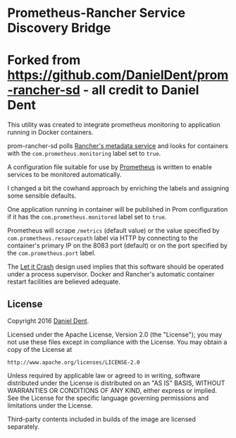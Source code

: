 # Prometheus-Rancher Service Discovery Bridge

# Forked from https://github.com/DanielDent/prom-rancher-sd - all credit to Daniel Dent

This utility was created to integrate prometheus monitoring to application running in Docker containers.

prom-rancher-sd polls [Rancher's metadata service](http://docs.rancher.com/rancher/metadata-service/) and looks for containers with the `com.prometheus.monitoring` label set to `true`.

A configuration file suitable for use by [Prometheus](http://prometheus.io/) is written to enable services to be monitored automatically. 


I changed a bit the cowhand approach by enriching the labels and assigning some sensible defaults. 

One application running in container will be published in Prom configuration if it has the `com.prometheus.monitored` label set to `true`. 

Prometheus will scrape `/metrics` (default value) or the value specified by `com.prometheus.resourcepath` label via HTTP by connecting to the container's primary IP on the 8083 port (default) or on the port specified by the `com.prometheus.port` label.

The [Let it Crash](http://c2.com/cgi/wiki?LetItCrash) design used implies that this software should be operated under a process supervisor. Docker and Rancher's automatic container restart facilities are believed adequate.

## License

Copyright 2016 [Daniel Dent](https://www.danieldent.com/).

Licensed under the Apache License, Version 2.0 (the "License");
you may not use these files except in compliance with the License.
You may obtain a copy of the License at

    http://www.apache.org/licenses/LICENSE-2.0

Unless required by applicable law or agreed to in writing, software
distributed under the License is distributed on an "AS IS" BASIS,
WITHOUT WARRANTIES OR CONDITIONS OF ANY KIND, either express or implied.
See the License for the specific language governing permissions and
limitations under the License.

Third-party contents included in builds of the image are licensed separately.
